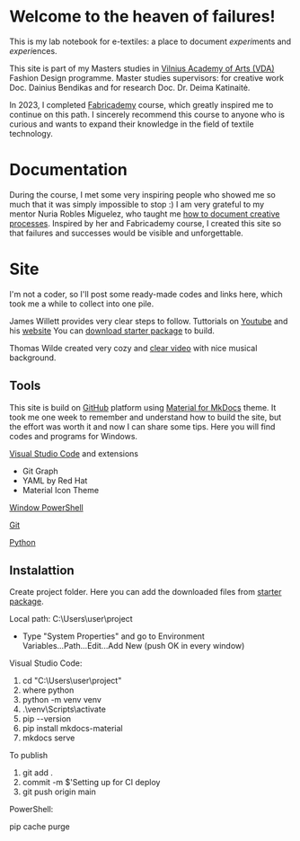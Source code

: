 # Welcome to the heaven of failures!
This is my lab notebook for e-textiles: a place to document *experi*ments and *experi*ences.

This site is part of my Masters studies in [Vilnius Academy of Arts (VDA)](https://www.vda.lt/en/) Fashion Design programme. Master studies supervisors: for creative work Doc. Dainius Bendikas and for research Doc. Dr. Deima Katinaitė.

In 2023, I completed [Fabricademy](https://textile-academy.org/) course, which greatly inspired me to continue on this path. I sincerely recommend this course to anyone who is curious and wants to expand their knowledge in the field of textile technology. 

# Documentation
During the course, I met some very inspiring people who showed me so much that it was simply impossible to stop :) I am very grateful to my mentor Nuria Robles Miguelez, who taught me [how to document creative processes](https://class.textile-academy.org/2023/ieva-dautartaite/). Inspired by her and Fabricademy course, I created this site so that failures and successes would be visible and unforgettable.

# Site
I'm not a coder, so I'll post some ready-made codes and links here, which took me a while to collect into one pile.

James Willett provides very clear steps to follow.
Tuttorials on [Youtube](https://www.youtube.com/watch?v=pPEUhfTZswc) and his [website](https://jameswillett.dev/)
You can [download starter package](https://tinyurl.com/3n4tjmnn) to build.

Thomas Wilde created very cozy and [clear video](https://www.youtube.com/watch?v=DeZjkCtttss) with nice musical background.

## Tools
This site is build on [GitHub](https://github.com/) platform using [Material for MkDocs](https://squidfunk.github.io/mkdocs-material/) theme. It took me one week to remember and understand how to build the site, but the effort was worth it and now I can share some tips.
Here you will find codes and programs for Windows.

[Visual Studio Code](https://code.visualstudio.com/) and extensions

- Git Graph
- YAML by Red Hat
- Material Icon Theme

[Window PowerShell](https://apps.microsoft.com/detail/9mz1snwt0n5d?hl=en-US&gl=US)


[Git](https://git-scm.com/)


[Python](https://www.python.org/)


## Instalattion

Create project folder. Here you can add the downloaded files from [starter package](https://tinyurl.com/3n4tjmnn).

Local path: C:\Users\user\project
- Type "System Properties" and go to Environment Variables...Path...Edit...Add New (push OK in every window)

Visual Studio Code:
1. cd "C:\Users\user\project"
2. where python
3. python -m venv venv
4. .\venv\Scripts\activate
6. pip --version
7. pip install mkdocs-material
8. mkdocs serve

To publish
1. git add .
2. commit -m $'Setting up for CI deploy
3. git push origin main


PowerShell:

pip cache purge














